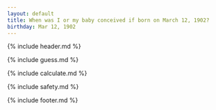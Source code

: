 ```yaml
---
layout: default
title: When was I or my baby conceived if born on March 12, 1902?
birthday: Mar 12, 1902
---
```


{% include header.md %}

{% include guess.md %}

{% include calculate.md %}

{% include safety.md %}

{% include footer.md %}




